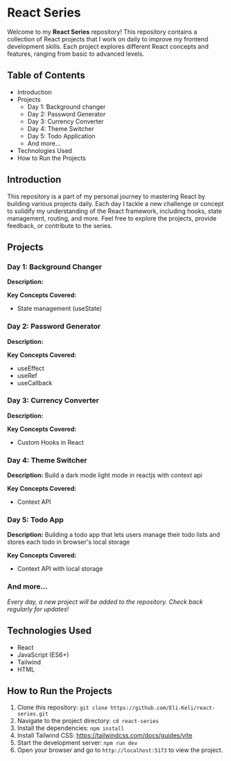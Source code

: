 # React Series

Welcome to my **React Series** repository! This repository contains a collection of React projects that I work on daily to improve my frontend development skills. Each project explores different React concepts and features, ranging from basic to advanced levels.

## Table of Contents
- Introduction
- Projects
  - Day 1: Background changer
  - Day 2: Password Generator
  - Day 3: Currency Converter
  - Day 4: Theme Switcher
  - Day 5: Todo Application
  - And more...
- Technologies Used
- How to Run the Projects

## Introduction
This repository is a part of my personal journey to mastering React by building various projects daily. Each day I tackle a new challenge or concept to solidify my understanding of the React framework, including hooks, state management, routing, and more. Feel free to explore the projects, provide feedback, or contribute to the series.

## Projects

### Day 1: Background Changer
**Description:** 

**Key Concepts Covered:**
- State management (useState)

### Day 2: Password Generator
**Description:** 

**Key Concepts Covered:**
- useEffect
- useRef
- useCallback

### Day 3: Currency Converter
**Description:** 

**Key Concepts Covered:**
- Custom Hooks in React

### Day 4: Theme Switcher
**Description:** Build a dark mode light mode in reactjs with context api

**Key Concepts Covered:**
- Context API

### Day 5: Todo App
**Description:** Building a todo app that lets users manage their todo lists and stores each todo in browser's local storage

**Key Concepts Covered:**
- Context API with local storage


### And more...
*Every day, a new project will be added to the repository. Check back regularly for updates!*

## Technologies Used
- React
- JavaScript (ES6+)
- Tailwind
- HTML

## How to Run the Projects
1. Clone this repository: `git clone https://github.com/Eli-Keli/react-series.git`
2. Navigate to the project directory: `cd react-series`
3. Install the dependencies: `npm install`
4. Install Tailwind CSS: https://tailwindcss.com/docs/guides/vite
5. Start the development server: `npm run dev`
5. Open your browser and go to `http://localhost:5173` to view the project.

